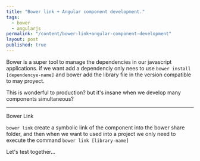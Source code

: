```yaml
---
title: "Bower link + Angular component development."
tags: 
  - bower
  - angularjs
permalink: "/content/bower-link+angular-component-development"
layout: post
published: true
---
```

Bower is a super tool to manage the dependencies in our javascript applications.  if we want add a dependenciy only nees to use `bower install [dependencye-name]` and bower add the library file in the version compatible to may proyect.

This is wonderful to production? but it's insane when we develop many components simultaneous?

<!-- more -->

---

Bower Link

`bower link` create a symbolic link of the component into the bower share folder, and then when we want to used into a project we only need to execute the command `bower link [library-name]`

Let's test together...



